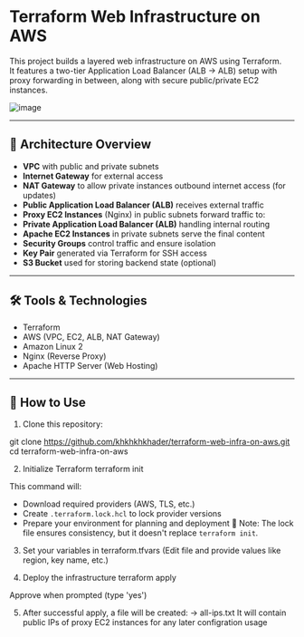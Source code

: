 # Terraform Web Infrastructure on AWS

This project builds a layered web infrastructure on AWS using Terraform.  
It features a two-tier Application Load Balancer (ALB → ALB) setup with proxy forwarding in between, along with secure public/private EC2 instances.

![image](https://github.com/user-attachments/assets/bf310091-d87f-49f0-bab5-c0fc016b52ac)




---

## 📌 Architecture Overview

- **VPC** with public and private subnets
- **Internet Gateway** for external access
- **NAT Gateway** to allow private instances outbound internet access (for updates)
- **Public Application Load Balancer (ALB)** receives external traffic
- **Proxy EC2 Instances** (Nginx) in public subnets forward traffic to:
- **Private Application Load Balancer (ALB)** handling internal routing
- **Apache EC2 Instances** in private subnets serve the final content
- **Security Groups** control traffic and ensure isolation
- **Key Pair** generated via Terraform for SSH access
- **S3 Bucket** used for storing backend state (optional)

---

## 🛠️ Tools & Technologies

- Terraform
- AWS (VPC, EC2, ALB, NAT Gateway)
- Amazon Linux 2
- Nginx (Reverse Proxy)
- Apache HTTP Server (Web Hosting)

---

## 🚀 How to Use

 1. Clone this repository:

git clone https://github.com/khkhkhkhader/terraform-web-infra-on-aws.git
cd terraform-web-infra-on-aws

 2. Initialize Terraform
terraform init

 This command will:
 - Download required providers (AWS, TLS, etc.)
 - Create `.terraform.lock.hcl` to lock provider versions
 - Prepare your environment for planning and deployment
 🔸 Note: The lock file ensures consistency, but it doesn't replace `terraform init`.

 3. Set your variables in terraform.tfvars
 (Edit file and provide values like region, key name, etc.)

 4. Deploy the infrastructure
 terraform apply

 Approve when prompted (type 'yes')

 5. After successful apply, a file will be created:
 → all-ips.txt
 It will contain public IPs of proxy EC2 instances for any later configration usage 
